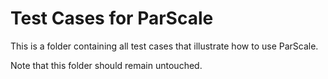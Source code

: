 Test Cases for ParScale
=======================================================

This is a folder containing all test cases that illustrate how to use ParScale.

Note that this folder should remain untouched.

